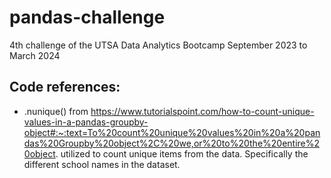 # pandas-challenge

4th challenge of the UTSA Data Analytics Bootcamp September 2023 to March 2024

## Code references:

- .nunique() from https://www.tutorialspoint.com/how-to-count-unique-values-in-a-pandas-groupby-object#:~:text=To%20count%20unique%20values%20in%20a%20pandas%20Groupby%20object%2C%20we,or%20to%20the%20entire%20object.
  utilized to count unique items from the data. Specifically the different school names in the dataset.



